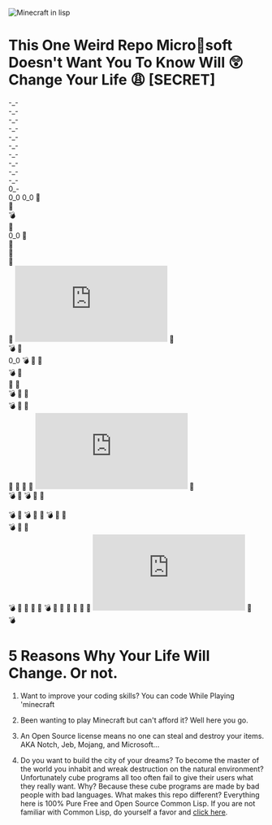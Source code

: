 ![Minecraft in lisp](https://user-images.githubusercontent.com/14166099/47961916-ccb74a80-dfe1-11e8-8bf1-a2d599a0234e.png)

# This One Weird Repo Micro:shit:soft Doesn't Want You To Know Will :astonished:Change Your Life :weary: [SECRET]  
\-\_\-  
\-\_\-  
\-\_\-  
\-\_\-  
\-\_\-  
\-\_\-  
\-\_\-  
\-\_\-  
\-\_\-  
\-\_\-  
0\_\-  
0\_0 
0\_0 
:pill:  
:gem:   
:bomb:   
:meat_on_bone:  
0_0 
:gem:     
:pill:   
:meat_on_bone:    
:pill:   
:meat_on_bone:
![(ﾉ◕ヮ◕)ﾉ](https://github.com/terminal625/common-lisp-game-engine/blob/master/README.md)
:gem:  
:bomb: 
:meat_on_bone:  
0_0 
:bomb: 
:pill: 
:meat_on_bone:  
:bomb: 
:gem:  
:meat_on_bone:
:gem:  
:bomb: 
:pill: 
:gem:  
:bomb: 
:meat_on_bone:
:gem:  
:pill: 
:meat_on_bone:
:pill: 
:meat_on_bone:
![(ﾉ◕ヮ◕)ﾉ](https://github.com/terminal625/common-lisp-game-engine/blob/master/README.md)
:gem:  
:bomb: 
:meat_on_bone:
:bomb: 
:pill: 
:meat_on_bone:

:bomb: :meat_on_bone:
:bomb: 
:pill: 
:meat_on_bone:
:bomb: 
:meat_on_bone:
:gem:  
:bomb: 
:pill: 
:gem:  
:bomb:
:meat_on_bone:
:gem:
:meat_on_bone:
:gem:
:bomb:
:gem:
:gem:
:pill:
:meat_on_bone:
:pill: 
:meat_on_bone:
![(ﾉ◕ヮ◕)ﾉ](https://github.com/terminal625/common-lisp-game-engine/blob/master/README.md)
:gem:  
:bomb: 


# 5 Reasons Why Your Life Will Change. Or not. 
1. Want to improve your coding skills? You can code While Playing 'minecraft

2. Been wanting to play Minecraft but can't afford it? Well here you go.

3. An Open Source license means no one can steal and destroy your items. AKA Notch, Jeb, Mojang, and Microsoft...

4. Do you want to build the city of your dreams? To become the master of the world you inhabit and wreak destruction on the natural environment? Unfortunately cube programs all too often fail to give their users what they really want. Why? Because these cube programs are made by bad people with bad languages. What makes this repo different? Everything here is 100% Pure Free and Open Source Common Lisp. If you are not familiar with Common Lisp, do yourself a favor and [click here](http://www.lispworks.com/documentation/HyperSpec/Front/Contents.htm). 

